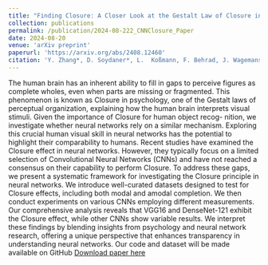 ```yaml
---
title: "Finding Closure: A Closer Look at the Gestalt Law of Closure in Convolutional Neural Networks"
collection: publications
permalink: /publication/2024-08-222_CNNClosure_Paper
date: 2024-08-20
venue: 'arXiv preprint'
paperurl: 'https://arxiv.org/abs/2408.12460'
citation: 'Y. Zhang*, D. Soydaner*, L.  Koßmann, F. Behrad, J. Wagemans (2024). Finding Closure: A Closer Look at the Gestalt Law of Closure in Convolutional Neural Nerworks, arXiv preprint arXiv: 2408.12460.'
---
```

The human brain has an inherent ability to fill in gaps to perceive figures as complete wholes, even when parts are missing or fragmented. This phenomenon is known as Closure in
psychology, one of the Gestalt laws of perceptual organization, explaining how the human brain interprets visual stimuli. Given the importance of Closure for human object recog-
nition, we investigate whether neural networks rely on a similar mechanism. Exploring this crucial human visual skill in neural networks has the potential to highlight their comparability to humans. Recent studies have examined the Closure effect in neural networks. However, they typically focus on a limited selection of Convolutional Neural Networks (CNNs) and have not reached a consensus on their capability to perform Closure. To address these gaps, we present a systematic framework for investigating the Closure principle in neural networks. We introduce well-curated datasets designed to test for Closure effects, including both modal and amodal completion. We then conduct experiments on various CNNs employing different measurements. Our comprehensive analysis reveals that VGG16 and DenseNet-121 exhibit the Closure effect, while other CNNs show variable results. We interpret these findings by blending insights from psychology and neural network research, offering a unique perspective that enhances transparency in understanding neural networks. Our code and dataset will be made available on GitHub
[Download paper here](https://arxiv.org/pdf/2408.12460)
